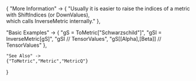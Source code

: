 {
  "More Information" -> {
   "Usually it is easier to raise the indices of a metric with ShiftIndices (or DownValues), \
which calls InverseMetric internally."
  },

  "Basic Examples" -> {
      "gS = ToMetric[\"Schwarzschild\"]",
      "gSI = InverseMetric[gS]",
      "gSI // TensorValues",
      "gS[\[Alpha],\[Beta]] // TensorValues"
    },

    "See Also" ->
    {"ToMetric","Metric","MetricQ"}

}
